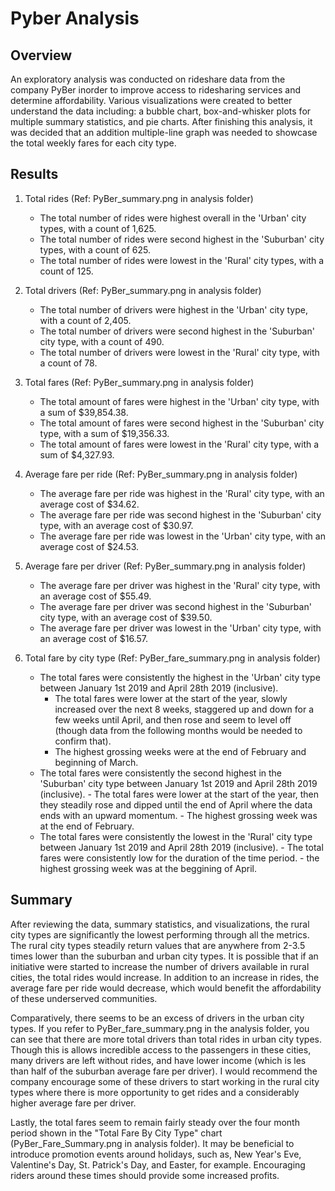 # Pyber Analysis
## Overview

An exploratory analysis was conducted on rideshare data from the company PyBer inorder to improve access to ridesharing services and determine affordability. Various visualizations were created to better understand the data including: a bubble chart, box-and-whisker plots for multiple summary statistics, and pie charts. After finishing this analysis, it was decided that an addition multiple-line graph was needed to showcase the total weekly fares for each city type. 

## Results

1. Total rides (Ref: PyBer_summary.png in analysis folder)
    - The total number of rides were highest overall in the 'Urban' city types, with a count of 1,625.
    - The total number of rides were second highest in the 'Suburban' city types, with a count of 625.
    - The total number of rides were lowest in the 'Rural' city types, with a count of 125.
 
2. Total drivers (Ref: PyBer_summary.png in analysis folder)
    - The total number of drivers were highest in the 'Urban' city type, with a count of 2,405.
    - The total number of drivers were second highest in the 'Suburban' city type, with a count of 490.
    - The total number of drivers were lowest in the 'Rural' city type, with a count of 78. 
  
3. Total fares (Ref: PyBer_summary.png in analysis folder)
    - The total amount of fares were highest in the 'Urban' city type, with a sum of $39,854.38.
    - The total amount of fares were second highest in the 'Suburban' city type, with a sum of $19,356.33.
    - The total amount of fares were lowest in the 'Rural' city type, with a sum of $4,327.93. 
  
4. Average fare per ride (Ref: PyBer_summary.png in analysis folder)
    - The average fare per ride was highest in the 'Rural' city type, with an average cost of $34.62.
    - The average fare per ride was second highest in the 'Suburban' city type, with an average cost of $30.97.
    - The average fare per ride was lowest in the 'Urban' city type, with an average cost of $24.53.
  
5. Average fare per driver (Ref: PyBer_summary.png in analysis folder)
    - The average fare per driver was highest in the 'Rural' city type, with an average cost of $55.49.
    - The average fare per driver was second highest in the 'Suburban' city type, with an average cost of $39.50.
    - The average fare per driver was lowest in the 'Urban' city type, with an average cost of $16.57.
  
6. Total fare by city type (Ref: PyBer_fare_summary.png in analysis folder)
    - The total fares were consistently the highest in the 'Urban' city type between January 1st 2019 and April 28th 2019 (inclusive).
        - The total fares were lower at the start of the year, slowly  increased over the next 8 weeks, staggered up and down for a few                   weeks until April, and then rose and seem to level off (though data from the following months would be needed to confirm that).
        - The highest grossing weeks were at the end of February and beginning of March.
    - The total fares were consistently the second highest in the 'Suburban' city type between January 1st 2019 and April 28th 2019                   (inclusive).
          - The total fares were lower at the start of the year, then they steadily rose and dipped until the end of April where the data                   ends with an upward momentum.
          - The highest grossing week was at the end of February.
    - The total fares were consistently the lowest in the 'Rural' city type between January 1st 2019 and April 28th 2019 (inclusive).
          - The total fares were consistently low for the duration of the time period.
          - the highest grossing week was at the beggining of April.

## Summary

After reviewing the data, summary statistics, and visualizations, the rural city types are significantly the lowest performing through all the metrics. The rural city types steadily return values that are anywhere from 2-3.5 times lower than the suburban and urban city types. It is possible that if an initiative were started to increase the number of drivers available in rural cities, the total rides would increase. In addition to an increase in rides, the average fare per ride would decrease, which would benefit the affordability of these underserved communities.

Comparatively, there seems to be an excess of drivers in the urban city types. If you refer to PyBer_fare_summary.png in the analysis folder, you can see that there are more total drivers than total rides in urban city types. Though this is allows incredible access to the passengers in these cities, many drivers are left without rides, and have lower income (which is les than half of the suburban average fare per driver).
I would recommend the company encourage some of these drivers to start working in the rural city types where there is more opportunity to get rides and a considerably higher average fare per driver.

Lastly, the total fares seem to remain fairly steady over the four month period shown in the "Total Fare By City Type" chart (PyBer_Fare_Summary.png in analysis folder). It may be beneficial to introduce promotion events around holidays, such as, New Year's Eve, Valentine's Day, St. Patrick's Day, and Easter, for example. Encouraging riders around these times should provide some increased profits.
